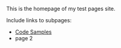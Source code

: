 This is the homepage of my test pages site.

Include links to subpages:

* [Code Samples](code-samples.md)
* page 2
